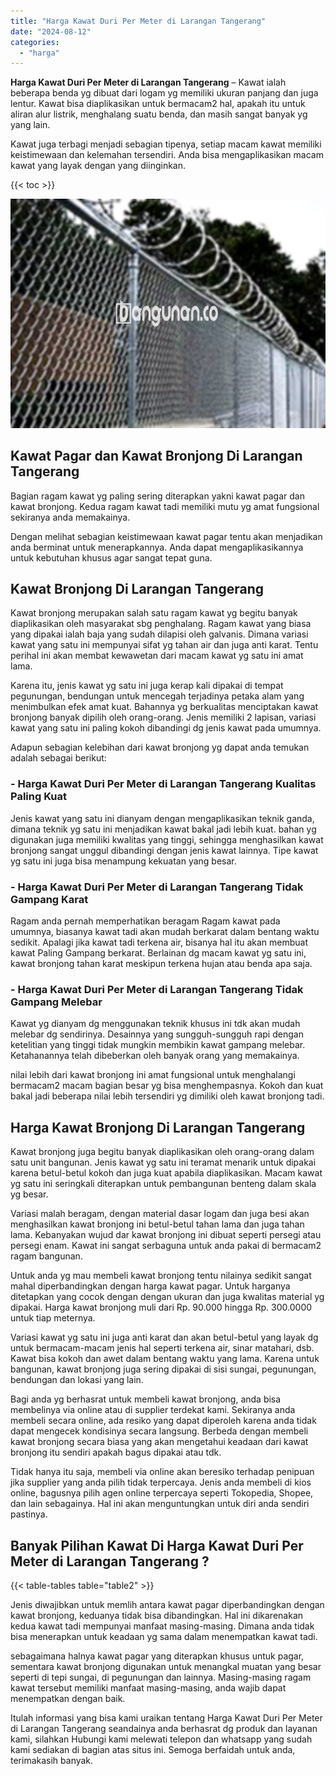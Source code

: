 ```yaml
---
title: "Harga Kawat Duri Per Meter di Larangan Tangerang"
date: "2024-08-12"
categories: 
  - "harga"
---
```


**Harga Kawat Duri Per Meter di Larangan Tangerang** – Kawat ialah beberapa benda yg dibuat dari logam yg memiliki ukuran panjang dan juga lentur. Kawat bisa diaplikasikan untuk bermacam2 hal, apakah itu untuk aliran alur listrik, menghalang suatu benda, dan masih sangat banyak yg yang lain.

Kawat juga terbagi menjadi sebagian tipenya, setiap macam kawat memiliki keistimewaan dan kelemahan tersendiri. Anda bisa mengaplikasikan macam kawat yang layak dengan yang diinginkan.

{{< toc >}}

![Harga Kawat Duri Per Meter di Larangan Tangerang](/images/jual-kawat-murah05.png)

## Kawat Pagar dan Kawat Bronjong Di Larangan Tangerang

Bagian ragam kawat yg paling sering diterapkan yakni kawat pagar dan kawat bronjong. Kedua ragam kawat tadi memiliki mutu yg amat fungsional sekiranya anda memakainya.

Dengan melihat sebagian keistimewaan kawat pagar tentu akan menjadikan anda berminat untuk menerapkannya. Anda dapat mengaplikasikannya untuk kebutuhan khusus agar sangat tepat guna.

## Kawat Bronjong Di Larangan Tangerang

Kawat bronjong merupakan salah satu ragam kawat yg begitu banyak diaplikasikan oleh masyarakat sbg penghalang. Ragam kawat yang biasa yang dipakai ialah baja yang sudah dilapisi oleh galvanis. Dimana variasi kawat yang satu ini mempunyai sifat yg tahan air dan juga anti karat. Tentu perihal ini akan membat kewawetan dari macam kawat yg satu ini amat lama.

Karena itu, jenis kawat yg satu ini juga kerap kali dipakai di tempat pegunungan, bendungan untuk mencegah terjadinya petaka alam yang menimbulkan efek amat kuat. Bahannya yg berkualitas menciptakan kawat bronjong banyak dipilih oleh orang-orang. Jenis memiliki 2 lapisan, variasi kawat yang satu ini paling kokoh dibandingi dg jenis kawat pada umumnya.

Adapun sebagian kelebihan dari kawat bronjong yg dapat anda temukan adalah sebagai berikut:

### \- Harga Kawat Duri Per Meter di Larangan Tangerang Kualitas Paling Kuat

Jenis kawat yang satu ini dianyam dengan mengaplikasikan teknik ganda, dimana teknik yg satu ini menjadikan kawat bakal jadi lebih kuat. bahan yg digunakan juga memiliki kwalitas yang tinggi, sehingga menghasilkan kawat bronjong sangat unggul dibandingi dengan jenis kawat lainnya. Tipe kawat yg satu ini juga bisa menampung kekuatan yang besar.

### \- Harga Kawat Duri Per Meter di Larangan Tangerang Tidak Gampang Karat

Ragam anda pernah memperhatikan beragam Ragam kawat pada umumnya, biasanya kawat tadi akan mudah berkarat dalam bentang waktu sedikit. Apalagi jika kawat tadi terkena air, bisanya hal itu akan membuat kawat Paling Gampang berkarat. Berlainan dg macam kawat yg satu ini, kawat bronjong tahan karat meskipun terkena hujan atau benda apa saja.

### \- Harga Kawat Duri Per Meter di Larangan Tangerang Tidak Gampang Melebar

Kawat yg dianyam dg menggunakan teknik khusus ini tdk akan mudah melebar dg sendirinya. Desainnya yang sungguh-sungguh rapi dengan ketelitian yang tinggi tidak mungkin membikin kawat gampang melebar. Ketahanannya telah dibeberkan oleh banyak orang yang memakainya.

nilai lebih dari kawat bronjong ini amat fungsional untuk menghalangi bermacam2 macam bagian besar yg bisa menghempasnya. Kokoh dan kuat bakal jadi beberapa nilai lebih tersendiri yg dimiliki oleh kawat bronjong tadi.

## Harga Kawat Bronjong Di Larangan Tangerang

Kawat bronjong juga begitu banyak diaplikasikan oleh orang-orang dalam satu unit bangunan. Jenis kawat yg satu ini teramat menarik untuk dipakai karena betul-betul kokoh dan juga kuat apabila diaplikasikan. Macam kawat yg satu ini seringkali diterapkan untuk pembangunan benteng dalam skala yg besar.

Variasi malah beragam, dengan material dasar logam dan juga besi akan menghasilkan kawat bronjong ini betul-betul tahan lama dan juga tahan lama. Kebanyakan wujud dar kawat bronjong ini dibuat seperti persegi atau persegi enam. Kawat ini sangat serbaguna untuk anda pakai di bermacam2 ragam bangunan.

Untuk anda yg mau membeli kawat bronjong tentu nilainya sedikit sangat mahal diperbandingkan dengan harga kawat pagar. Untuk harganya ditetapkan yang cocok dengan dengan ukuran dan juga kwalitas material yg dipakai. Harga kawat bronjong muli dari Rp. 90.000 hingga Rp. 300.0000 untuk tiap meternya.

Variasi kawat yg satu ini juga anti karat dan akan betul-betul yang layak dg untuk bermacam-macam jenis hal seperti terkena air, sinar matahari, dsb. Kawat bisa kokoh dan awet dalam bentang waktu yang lama. Karena untuk bangunan, kawat bronjong juga sering dipakai di sisi sungai, pegunungan, bendungan dan lokasi yang lain.

Bagi anda yg berhasrat untuk membeli kawat bronjong, anda bisa membelinya via online atau di supplier terdekat kami. Sekiranya anda membeli secara online, ada resiko yang dapat diperoleh karena anda tidak dapat mengecek kondisinya secara langsung. Berbeda dengan membeli kawat bronjong secara biasa yang akan mengetahui keadaan dari kawat bronjong itu sendiri apakah bagus dipakai atau tdk.

Tidak hanya itu saja, membeli via online akan beresiko terhadap penipuan jika supplier yang anda pilih tidak terpercaya. Jenis anda membeli di kios online, bagusnya pilih agen online terpercaya seperti Tokopedia, Shopee, dan lain sebagainya. Hal ini akan menguntungkan untuk diri anda sendiri pastinya.

## Banyak Pilihan Kawat Di Harga Kawat Duri Per Meter di Larangan Tangerang ?

{{< table-tables table="table2" >}}

Jenis diwajibkan untuk memlih antara kawat pagar diperbandingkan dengan kawat bronjong, keduanya tidak bisa dibandingkan. Hal ini dikarenakan kedua kawat tadi mempunyai manfaat masing-masing. Dimana anda tidak bisa menerapkan untuk keadaan yg sama dalam menempatkan kawat tadi.

sebagaimana halnya kawat pagar yang diterapkan khusus untuk pagar, sementara kawat bronjong digunakan untuk menangkal muatan yang besar seperti di tepi sungai, di pegunungan dan lainnya. Masing-masing ragam kawat tersebut memiliki manfaat masing-masing, anda wajib dapat menempatkan dengan baik.

Itulah informasi yang bisa kami uraikan tentang Harga Kawat Duri Per Meter di Larangan Tangerang seandainya anda berhasrat dg produk dan layanan kami, silahkan Hubungi kami melewati telepon dan whatsapp yang sudah kami sediakan di bagian atas situs ini. Semoga berfaidah untuk anda, terimakasih banyak.
